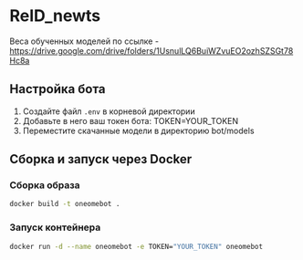 # ReID_newts

Веса обученных моделей по ссылке - https://drive.google.com/drive/folders/1UsnulLQ6BuiWZvuEO2ozhSZSGt78Hc8a

## Настройка бота

1. Создайте файл `.env` в корневой директории
2. Добавьте в него ваш токен бота: TOKEN=YOUR_TOKEN
3. Переместите скачанные модели в директорию bot/models

## Сборка и запуск через Docker
### Сборка образа
```bash
docker build -t oneomebot .
```
### Запуск контейнера
```bash
docker run -d --name oneomebot -e TOKEN="YOUR_TOKEN" oneomebot
```
